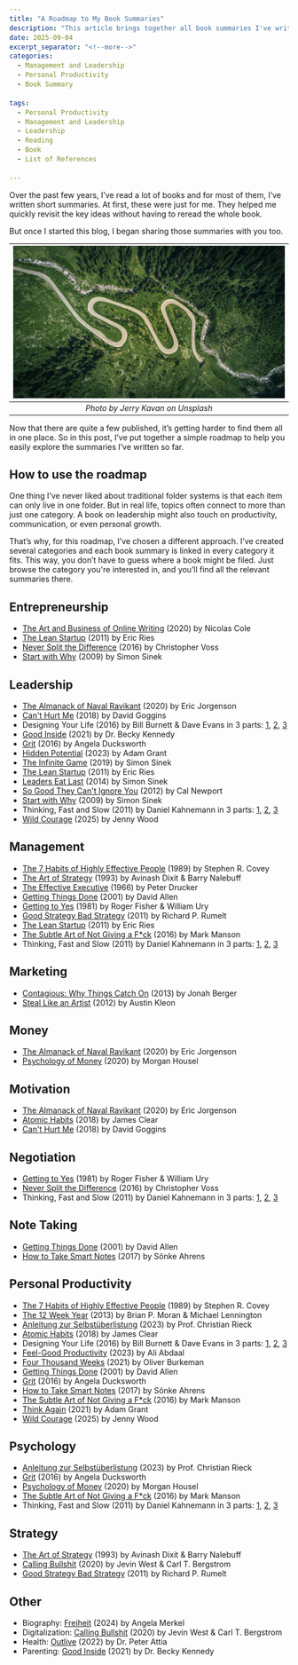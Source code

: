 ```yaml
---
title: "A Roadmap to My Book Summaries"
description: "This article brings together all book summaries I've written so far."
date: 2025-09-04
excerpt_separator: "<!--more-->"
categories:
  - Management and Leadership
  - Personal Productivity
  - Book Summary

tags:
  - Personal Productivity
  - Management and Leadership
  - Leadership
  - Reading
  - Book
  - List of References

---
```


Over the past few years, I’ve read a lot of books and for most of them, I’ve written short summaries. At first, these were just for me. They helped me quickly revisit the key ideas without having to reread the whole book.

But once I started this blog, I began sharing those summaries with you too.

| ![image](/assets/images/jerry-kavan-road-unsplash.jpg) |
|:--:|
| *Photo by Jerry Kavan on Unsplash* |

Now that there are quite a few published, it’s getting harder to find them all in one place. So in this post, I’ve put together a simple roadmap to help you easily explore the summaries I’ve written so far.

## How to use the roadmap

One thing I’ve never liked about traditional folder systems is that each item can only live in one folder. But in real life, topics often connect to more than just one category. A book on leadership might also touch on productivity, communication, or even personal growth.

That’s why, for this roadmap, I’ve chosen a different approach. I’ve created several categories and each book summary is linked in every category it fits. This way, you don’t have to guess where a book might be filed. Just browse the category you're interested in, and you’ll find all the relevant summaries there.

## Entrepreneurship

- [The Art and Business of Online Writing](https://matthiaskarner.com/2024/10/A-Deep-Dive-Into-The-Art-and-Business-of-Online-Writing/) (2020) by Nicolas Cole
- [The Lean Startup](https://matthiaskarner.com/2023/11/Mastering-Innovation-The-Lean-Startup/) (2011) by Eric Ries
- [Never Split the Difference](https://matthiaskarner.com/2025/04/Never-Split-the-Difference-Explained/) (2016) by Christopher Voss
- [Start with Why](https://matthiaskarner.com/2024/09/Why-You-Should-Start-with-Why/) (2009) by Simon Sinek

## Leadership

- [The Almanack of Naval Ravikant](https://matthiaskarner.com/2024/03/5-Proven-Ways-to-Unlocking-Wealth-and-Wisdom/) (2020) by Eric Jorgenson
- [Can't Hurt Me](https://matthiaskarner.com/2024/05/10-Challenges-that-Will-Make-You-Mentally-Invincible/) (2018) by David Goggins
- Designing Your Life (2016) by Bill Burnett & Dave Evans in 3 parts: [1](https://matthiaskarner.com/2024/04/Design-a-Life-You-Love/), [2](https://matthiaskarner.com/2024/04/2-Approaches-To-Get-Unstuck-and-Design-a-Life-You-Love/), [3](https://matthiaskarner.com/2024/05/The-1-Method-to-Creating-Your-Own-Path-to-Fulfillment/)
- [Good Inside](https://matthiaskarner.com/2024/05/Leadership-Lessons-From-a-Parenting-Book/) (2021) by Dr. Becky Kennedy
- [Grit](https://matthiaskarner.com/2024/02/The-Power-of-Persistence/) (2016) by Angela Ducksworth
- [Hidden Potential](https://matthiaskarner.com/2025/01/Unlocking-Your-Hidden-Potential-10-Key-Lessons/) (2023) by Adam Grant
- [The Infinite Game](https://matthiaskarner.com/2024/07/The-Infinite-Mindset/) (2019) by Simon Sinek
- [The Lean Startup](https://matthiaskarner.com/2023/11/Mastering-Innovation-The-Lean-Startup/) (2011) by Eric Ries
- [Leaders Eat Last](https://matthiaskarner.com/2024/08/A-Deep-Dive-Into-Leaders-Eat-Last/) (2014) by Simon Sinek
- [So Good They Can't Ignore You](https://matthiaskarner.com/2024/04/Why-following-your-passion-might-not-be-the-best-career-choice/) (2012) by Cal Newport
- [Start with Why](https://matthiaskarner.com/2024/09/Why-You-Should-Start-with-Why/) (2009) by Simon Sinek
- Thinking, Fast and Slow (2011) by Daniel Kahnemann in 3 parts: [1](https://matthiaskarner.com/2023/12/In-the-Realm-of-Thought/), [2](https://matthiaskarner.com/2023/12/The-Psychology-of-Choice/), [3](https://matthiaskarner.com/2023/12/The-Psychology-of-Choice/)
- [Wild Courage](https://matthiaskarner.com/2025/05/Beyond-Grit-and-Talent/) (2025) by Jenny Wood

## Management

- [The 7 Habits of Highly Effective People](https://matthiaskarner.com/2024/06/7-Habits-to-Become-Highly-Effective/) (1989) by Stephen R. Covey
- [The Art of Strategy](https://matthiaskarner.com/2025/07/Yet-another-game-theory-article/) (1993) by Avinash Dixit & Barry Nalebuff
- [The Effective Executive](https://matthiaskarner.com/2024/09/A-Summary-of-The-Effective-Executive/) (1966) by Peter Drucker
- [Getting Things Done](https://matthiaskarner.com/2023/10/Inside-the-Mind-of-Getting-Things-Done/) (2001) by David Allen
- [Getting to Yes](https://matthiaskarner.com/2025/04/Getting-to-Yes-Explained/) (1981) by Roger Fisher & William Ury
- [Good Strategy Bad Strategy](https://matthiaskarner.com/2024/08/10-Ingredients-for-a-Powerful-Strategy/) (2011) by Richard P. Rumelt
- [The Lean Startup](https://matthiaskarner.com/2023/11/Mastering-Innovation-The-Lean-Startup/) (2011) by Eric Ries
- [The Subtle Art of Not Giving a F*ck](https://matthiaskarner.com/2024/11/A-Deep-Dive-Into-The-Subtle-Art-of-Not-Giving-a-Fck/) (2016) by Mark Manson
- Thinking, Fast and Slow (2011) by Daniel Kahnemann in 3 parts: [1](https://matthiaskarner.com/2023/12/In-the-Realm-of-Thought/), [2](https://matthiaskarner.com/2023/12/The-Psychology-of-Choice/), [3](https://matthiaskarner.com/2023/12/The-Psychology-of-Choice/)

## Marketing

- [Contagious: Why Things Catch On](https://matthiaskarner.com/2024/09/6-Step-Guide-on-How-to-Make-Ideas-Spread/) (2013) by Jonah Berger
- [Steal Like an Artist](https://matthiaskarner.com/2025/01/Steal-Like-an-Artist/) (2012) by Austin Kleon

## Money

- [The Almanack of Naval Ravikant](https://matthiaskarner.com/2024/03/5-Proven-Ways-to-Unlocking-Wealth-and-Wisdom/) (2020) by Eric Jorgenson
- [Psychology of Money](https://matthiaskarner.com/2024/08/The-Best-Book-For-Your-Personal-Finances/) (2020) by Morgan Housel

## Motivation

- [The Almanack of Naval Ravikant](https://matthiaskarner.com/2024/03/5-Proven-Ways-to-Unlocking-Wealth-and-Wisdom/) (2020) by Eric Jorgenson
- [Atomic Habits](https://matthiaskarner.com/2023/11/Building-Success-Brick-by-Brick/) (2018) by James Clear
- [Can't Hurt Me](https://matthiaskarner.com/2024/05/10-Challenges-that-Will-Make-You-Mentally-Invincible/) (2018) by David Goggins

## Negotiation

- [Getting to Yes](https://matthiaskarner.com/2025/04/Getting-to-Yes-Explained/) (1981) by Roger Fisher & William Ury
- [Never Split the Difference](https://matthiaskarner.com/2025/04/Never-Split-the-Difference-Explained/) (2016) by Christopher Voss
- Thinking, Fast and Slow (2011) by Daniel Kahnemann in 3 parts: [1](https://matthiaskarner.com/2023/12/In-the-Realm-of-Thought/), [2](https://matthiaskarner.com/2023/12/The-Psychology-of-Choice/), [3](https://matthiaskarner.com/2023/12/The-Psychology-of-Choice/)

## Note Taking

- [Getting Things Done](https://matthiaskarner.com/2023/10/Inside-the-Mind-of-Getting-Things-Done/) (2001) by David Allen
- [How to Take Smart Notes](https://matthiaskarner.com/2024/01/Mastering-Effective-Note-Taking-Zettelkasten/) (2017) by Sönke Ahrens

## Personal Productivity

- [The 7 Habits of Highly Effective People](https://matthiaskarner.com/2024/06/7-Habits-to-Become-Highly-Effective/) (1989) by Stephen R. Covey
- [The 12 Week Year](https://matthiaskarner.com/2025/02/A-Deep-Dive-into-the-12-Week-Year/) (2013) by Brian P. Moran & Michael Lennington
- [Anleitung zur Selbstüberlistung](https://matthiaskarner.com/2025/07/How-to-Outsmart-Yourself-and-Finally-Get-Stuff-Done/) (2023) by Prof. Christian Rieck
- [Atomic Habits](https://matthiaskarner.com/2023/11/Building-Success-Brick-by-Brick/) (2018) by James Clear
- Designing Your Life (2016) by Bill Burnett & Dave Evans in 3 parts: [1](https://matthiaskarner.com/2024/04/Design-a-Life-You-Love/), [2](https://matthiaskarner.com/2024/04/2-Approaches-To-Get-Unstuck-and-Design-a-Life-You-Love/), [3](https://matthiaskarner.com/2024/05/The-1-Method-to-Creating-Your-Own-Path-to-Fulfillment/)
- [Feel-Good Productivity](https://matthiaskarner.com/2024/06/A-Summary-of-Feel-Good-Productivity/) (2023) by Ali Abdaal
- [Four Thousand Weeks](https://matthiaskarner.com/2025/08/The-Most-Honest-Book-on-Time-Management/) (2021) by Oliver Burkeman
- [Getting Things Done](https://matthiaskarner.com/2023/10/Inside-the-Mind-of-Getting-Things-Done/) (2001) by David Allen
- [Grit](https://matthiaskarner.com/2024/02/The-Power-of-Persistence/) (2016) by Angela Ducksworth
- [How to Take Smart Notes](https://matthiaskarner.com/2024/01/Mastering-Effective-Note-Taking-Zettelkasten/) (2017) by Sönke Ahrens
- [The Subtle Art of Not Giving a F*ck](https://matthiaskarner.com/2024/11/A-Deep-Dive-Into-The-Subtle-Art-of-Not-Giving-a-Fck/) (2016) by Mark Manson
- [Think Again](https://matthiaskarner.com/2024/06/Why-Rethinking-Is-Powerful/) (2021) by Adam Grant
- [Wild Courage](https://matthiaskarner.com/2025/05/Beyond-Grit-and-Talent/) (2025) by Jenny Wood

## Psychology

- [Anleitung zur Selbstüberlistung](https://matthiaskarner.com/2025/07/How-to-Outsmart-Yourself-and-Finally-Get-Stuff-Done/) (2023) by Prof. Christian Rieck
- [Grit](https://matthiaskarner.com/2024/02/The-Power-of-Persistence/) (2016) by Angela Ducksworth
- [Psychology of Money](https://matthiaskarner.com/2024/08/The-Best-Book-For-Your-Personal-Finances/) (2020) by Morgan Housel
- [The Subtle Art of Not Giving a F*ck](https://matthiaskarner.com/2024/11/A-Deep-Dive-Into-The-Subtle-Art-of-Not-Giving-a-Fck/) (2016) by Mark Manson
- Thinking, Fast and Slow (2011) by Daniel Kahnemann in 3 parts: [1](https://matthiaskarner.com/2023/12/In-the-Realm-of-Thought/), [2](https://matthiaskarner.com/2023/12/The-Psychology-of-Choice/), [3](https://matthiaskarner.com/2023/12/The-Psychology-of-Choice/)

## Strategy

- [The Art of Strategy](https://matthiaskarner.com/2025/07/Yet-another-game-theory-article/) (1993) by Avinash Dixit & Barry Nalebuff
- [Calling Bullshit](https://matthiaskarner.com/2024/03/10-Effective-Approaches-to-Calling-Bullshit/) (2020) by Jevin West & Carl T. Bergstrom
- [Good Strategy Bad Strategy](https://matthiaskarner.com/2024/08/10-Ingredients-for-a-Powerful-Strategy/) (2011) by Richard P. Rumelt

## Other

- Biography: [Freiheit](https://matthiaskarner.com/2025/05/Exploring-Freiheit-by-Angela-Merkel/) (2024) by Angela Merkel
- Digitalization: [Calling Bullshit](https://matthiaskarner.com/2024/03/10-Effective-Approaches-to-Calling-Bullshit/) (2020) by Jevin West & Carl T. Bergstrom
- Health: [Outlive](https://matthiaskarner.com/2025/06/Outlive-How-to-Live-Longer-and-Better/) (2022) by Dr. Peter Attia
- Parenting: [Good Inside](https://matthiaskarner.com/2024/05/Leadership-Lessons-From-a-Parenting-Book/) (2021) by Dr. Becky Kennedy